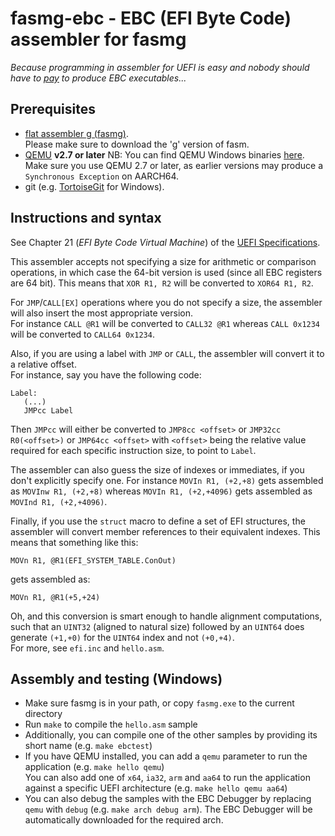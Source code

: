 fasmg-ebc - EBC (EFI Byte Code) assembler for fasmg
===================================================

_Because programming in assembler for UEFI is easy and nobody should have to
[pay](https://software.intel.com/en-us/articles/intel-c-compiler-for-efi-byte-code-purchase)
to produce EBC executables..._

## Prerequisites

* [flat assembler g (fasmg)](http://flatassembler.net/download.php).  
  Please make sure to download the 'g' version of fasm.
* [QEMU](http://www.qemu.org) __v2.7 or later__
  NB: You can find QEMU Windows binaries [here](https://qemu.weilnetz.de/w64/).  
  Make sure you use QEMU 2.7 or later, as earlier versions may produce a `Synchronous Exception` on AARCH64.
* git (e.g. [TortoiseGit](https://tortoisegit.org/) for Windows).

## Instructions and syntax

See Chapter 21 (_EFI Byte Code Virtual Machine_) of the [UEFI Specifications](http://www.uefi.org/sites/default/files/resources/UEFI%20Spec%202_6.pdf#page=1001).

This assembler accepts not specifying a size for arithmetic or comparison operations, in which
case the 64-bit version is used (since all EBC registers are 64 bit). This means that `XOR R1, R2`
will be converted to `XOR64 R1, R2`.

For `JMP`/`CALL[EX]` operations where you do not specify a size, the assembler will also insert
the most appropriate version.  
For instance `CALL @R1` will be converted to `CALL32 @R1` whereas `CALL 0x1234` will be converted
to `CALL64 0x1234`.

Also, if you are using a label with `JMP` or `CALL`, the assembler will convert it to a relative offset.  
For instance, say you have the following code:
```
Label:
   (...)
   JMPcc Label
```
Then `JMPcc` will either be converted to `JMP8cc <offset>` or `JMP32cc R0(<offset>)` or `JMP64cc <offset>`
with `<offset>` being the relative value required for each specific instruction size, to point to `Label`.  

The assembler can also guess the size of indexes or immediates, if you don't explicitly specify one.
For instance `MOVIn R1, (+2,+8)` gets assembled as `MOVInw R1, (+2,+8)` whereas `MOVIn R1, (+2,+4096)`
gets assembled as `MOVInd R1, (+2,+4096)`.

Finally, if you use the `struct` macro to define a set of EFI structures, the assembler will convert member
references to their equivalent indexes. This means that something like this:
```
MOVn R1, @R1(EFI_SYSTEM_TABLE.ConOut)
```
gets assembled as:
```
MOVn R1, @R1(+5,+24)
```
Oh, and this conversion is smart enough to handle alignment computations, such that an `UINT32` (aligned to
natural size) followed by an `UINT64` does generate `(+1,+0)` for the `UINT64` index and not `(+0,+4)`.  
For more, see `efi.inc` and `hello.asm`.

## Assembly and testing (Windows)

* Make sure fasmg is in your path, or copy `fasmg.exe` to the current directory
* Run `make` to compile the `hello.asm` sample
* Additionally, you can compile one of the other samples by providing its short name (e.g. `make ebctest`)
* If you have QEMU installed, you can add a `qemu` parameter to run the application (e.g. `make hello qemu`)  
  You can also add one of `x64`, `ia32`, `arm` and `aa64` to run the application against a specific UEFI
  architecture (e.g. `make hello qemu aa64`)
* You can also debug the samples with the EBC Debugger by replacing `qemu` with `debug`
  (e.g. `make arch debug arm`). The EBC Debugger will be automatically downloaded for the required arch.
